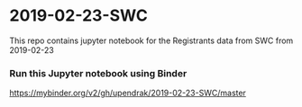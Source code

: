 # 2019-02-23-SWC

This repo contains jupyter notebook for the Registrants data from SWC from 2019-02-23

### Run this Jupyter notebook using Binder 

https://mybinder.org/v2/gh/upendrak/2019-02-23-SWC/master
